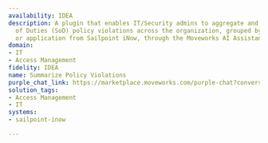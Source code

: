 ```yaml
---
availability: IDEA
description: A plugin that enables IT/Security admins to aggregate and summarize Segregation
  of Duties (SoD) policy violations across the organization, grouped by business unit
  or application from Sailpoint iNow, through the Moveworks AI Assistant.
domain:
- IT
- Access Management
fidelity: IDEA
name: Summarize Policy Violations
purple_chat_link: https://marketplace.moveworks.com/purple-chat?conversation=%7B%22messages%22%3A%5B%7B%22role%22%3A%22user%22%2C%22parts%22%3A%5B%7B%22richText%22%3A%22summarize+policy+violations%2C+what+does+it+look+like+for+my+org%3F%22%7D%5D%7D%2C%7B%22role%22%3A%22assistant%22%2C%22parts%22%3A%5B%7B%22richText%22%3A%22%3Cp+xmlns%3D%5C%22http%3A%2F%2Fwww.w3.org%2F1999%2Fxhtml%5C%22%3EI+can+help+with+that.+Would+you+like+to+summarize+policy+violations+by%3A%3C%2Fp%3E%3Col+xmlns%3D%5C%22http%3A%2F%2Fwww.w3.org%2F1999%2Fxhtml%5C%22%3E%3Cli%3EDepartment%3C%2Fli%3E%3Cli%3EApplication%3C%2Fli%3E%3C%2Fol%3E%22%7D%5D%7D%2C%7B%22role%22%3A%22user%22%2C%22parts%22%3A%5B%7B%22richText%22%3A%22department+Product%22%7D%5D%7D%2C%7B%22role%22%3A%22assistant%22%2C%22parts%22%3A%5B%7B%22reasoningSteps%22%3A%5B%7B%22status%22%3A%22success%22%2C%22richText%22%3A%22Searching+%3Cb+xmlns%3D%5C%22http%3A%2F%2Fwww.w3.org%2F1999%2Fxhtml%5C%22%3Esailpoint-inow%3C%2Fb%3E+for+departments+matching+%27Product%27.%22%7D%2C%7B%22status%22%3A%22success%22%2C%22richText%22%3A%22Found+departments+and+retrieved+their+policy+violation+summaries.%22%7D%5D%7D%2C%7B%22richText%22%3A%22%3Cp%3EHere%27s+a+summary+of+policy+violations+for+departments+related+to+%27Product%27%3A%3C%2Fp%3E%3Cul%3E%3Cli%3E%3Cp%3E%3Cstrong%3EProduct+Management%3C%2Fstrong%3E%3C%2Fp%3E%3Cul%3E%3Cli%3E%3Cp%3ETop+Risk+Policies+Triggered%3A+%3Cem%3ESensitive+Data+Access+Policy%2C+Regulatory+Compliance+Policy%3C%2Fem%3E%3C%2Fp%3E%3C%2Fli%3E%3Cli%3E%3Cp%3E%23+Users+with+Violations%3A+%3Cem%3E3%3C%2Fem%3E%3C%2Fp%3E%3C%2Fli%3E%3C%2Ful%3E%3Cp%3E%3C%2Fp%3E%3C%2Fli%3E%3Cli%3E%3Cp%3E%3Cstrong%3EProduct+Development%3C%2Fstrong%3E%3C%2Fp%3E%3Cul%3E%3Cli%3E%3Cp%3ETop+Risk+Policies+Triggered%3A+%3Cem%3ECode+Access+Policy%2C+Data+Leak+Prevention+Policy%3C%2Fem%3E%3C%2Fp%3E%3C%2Fli%3E%3Cli%3E%3Cp%3E%23+Users+with+Violations%3A+%3Cem%3E10%3C%2Fem%3E%3C%2Fp%3E%3C%2Fli%3E%3C%2Ful%3E%3C%2Fli%3E%3C%2Ful%3E%3Cp%3EWould+you+like+to+see+a+detailed+user+summary+for+%3Cstrong%3EProduct+Management%3C%2Fstrong%3E%3F%3C%2Fp%3E%22%7D%2C%7B%22citations%22%3A%5B%7B%22connectorName%22%3A%22sailpoint-inow%22%2C%22citationTitle%22%3A%22Product+Management+Department%22%7D%2C%7B%22connectorName%22%3A%22sailpoint-inow%22%2C%22citationTitle%22%3A%22Product+Development+Department%22%7D%5D%7D%5D%7D%2C%7B%22role%22%3A%22user%22%2C%22parts%22%3A%5B%7B%22richText%22%3A%22Yes%2C+show+me+the+users+for+Product+Management.%22%7D%5D%7D%2C%7B%22role%22%3A%22assistant%22%2C%22parts%22%3A%5B%7B%22reasoningSteps%22%3A%5B%7B%22status%22%3A%22success%22%2C%22richText%22%3A%22Retrieving+users+in+%27Product+Management%27+department+with+policy+violations+from+%3Cb+xmlns%3D%5C%22http%3A%2F%2Fwww.w3.org%2F1999%2Fxhtml%5C%22%3Esailpoint-inow%3C%2Fb%3E.%22%7D%5D%7D%2C%7B%22richText%22%3A%22%3Cp+xmlns%3D%5C%22http%3A%2F%2Fwww.w3.org%2F1999%2Fxhtml%5C%22%3EHere+are+the+users+in+%3Cb%3EProduct+Management%3C%2Fb%3E+with+policy+violations%3A%3C%2Fp%3E%3Cul+xmlns%3D%5C%22http%3A%2F%2Fwww.w3.org%2F1999%2Fxhtml%5C%22%3E%3Cli%3E%3Cb%3EJohn+Doe%3C%2Fb%3E+%28john.doe%40example.com%29%3Cul%3E%3Cli%3EConflicting+Access%3A+%3Ci%3EAdmin+role+in+Project+X+%26amp%3B+Y%3C%2Fi%3E%3C%2Fli%3E%3Cli%3EPolicy+Name%3A+%3Ci%3ESegregation+of+Duties+Policy%3C%2Fi%3E%3C%2Fli%3E%3Cli%3EStatus%3A+%3Ci%3EActive+Violation%3C%2Fi%3E%3C%2Fli%3E%3C%2Ful%3E%3C%2Fli%3E%3Cli%3E%3Cb%3EJane+Smith%3C%2Fb%3E+%28jane.smith%40example.com%29%3Cul%3E%3Cli%3EConflicting+Access%3A+%3Ci%3EAccess+to+Customer+Database+%26amp%3B+Public+API+Keys%3C%2Fi%3E%3C%2Fli%3E%3Cli%3EPolicy+Name%3A+%3Ci%3ESensitive+Data+Access+Policy%3C%2Fi%3E%3C%2Fli%3E%3Cli%3EStatus%3A+%3Ci%3EPending+Review%3C%2Fi%3E%3C%2Fli%3E%3C%2Ful%3E%3C%2Fli%3E%3Cli%3E%3Cb%3ERobert+Johnson%3C%2Fb%3E+%28robert.j%40example.com%29%3Cul%3E%3Cli%3EConflicting+Access%3A+%3Ci%3EWrite+access+to+production+environment%3C%2Fi%3E%3C%2Fli%3E%3Cli%3EPolicy+Name%3A+%3Ci%3EChange+Management+Policy%3C%2Fi%3E%3C%2Fli%3E%3Cli%3EStatus%3A+%3Ci%3EActive+Violation%3C%2Fi%3E%3C%2Fli%3E%3C%2Ful%3E%3C%2Fli%3E%3C%2Ful%3E%22%7D%2C%7B%22citations%22%3A%5B%7B%22connectorName%22%3A%22sailpoint-inow%22%2C%22citationTitle%22%3A%22John+Doe+-+Policy+Violation+Details%22%7D%2C%7B%22connectorName%22%3A%22sailpoint-inow%22%2C%22citationTitle%22%3A%22Jane+Smith+-+Policy+Violation+Details%22%7D%2C%7B%22connectorName%22%3A%22sailpoint-inow%22%2C%22citationTitle%22%3A%22Robert+Johnson+-+Policy+Violation+Details%22%7D%5D%7D%5D%7D%5D%7D
solution_tags:
- Access Management
- IT
systems:
- sailpoint-inow

---
```

